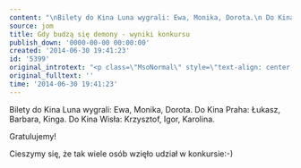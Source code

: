 ```yaml
---
content: "\nBilety do Kina Luna wygrali: Ewa, Monika, Dorota.\n Do Kina Praha: Łukasz, Barbara, Kinga.\n Do Kina Wisła: Krzysztof, Igor, Karolina.\n\r\n\nGratulujemy!\n\r\n\nCieszymy się, że tak wiele osób wzięło udział w konkursie:-)\n"
source: jom
title: Gdy budzą się demony - wyniki konkursu
publish_down: '0000-00-00 00:00:00'
created: '2014-06-30 19:41:23'
id: '5399'
original_introtext: "<p class=\"MsoNormal\" style=\"text-align: center;\">Bilety do Kina Luna wygrali: Ewa, Monika, Dorota.<br /> Do Kina Praha: Łukasz, Barbara, Kinga.<br /> Do Kina Wisła: Krzysztof, Igor, Karolina.</p>\r\n<p class=\"MsoNormal\" style=\"text-align: center;\">Gratulujemy!</p>\r\n<p class=\"MsoNormal\" style=\"text-align: center;\">Cieszymy się, że tak wiele osób wzięło udział w konkursie:-)</p>"
original_fulltext: ''
time: '2014-06-30 19:41:23'
---
```

Bilety do Kina Luna wygrali: Ewa, Monika, Dorota.
 Do Kina Praha: Łukasz, Barbara, Kinga.
 Do Kina Wisła: Krzysztof, Igor, Karolina.


Gratulujemy!


Cieszymy się, że tak wiele osób wzięło udział w konkursie:-)


<!--{{json:{"created_date":"2014-06-30 19:41:23","publish_down":"0000-00-00 00:00:00","id":"5399"}}}-->